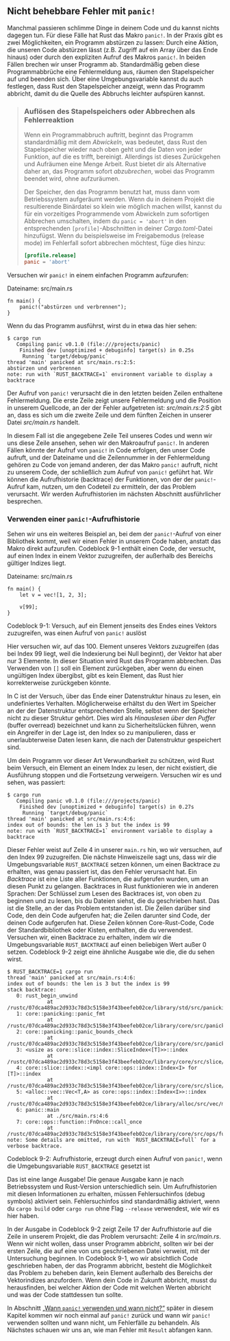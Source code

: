 ## Nicht behebbare Fehler mit `panic!`

Manchmal passieren schlimme Dinge in deinem Code und du kannst nichts dagegen
tun. Für diese Fälle hat Rust das Makro `panic!`. In der Praxis gibt es zwei
Möglichkeiten, ein Programm abstürzen zu lassen: Durch eine Aktion, die unseren
Code abstürzen lässt (z.B. Zugriff auf ein Array über das Ende hinaus) oder
durch den expliziten Aufruf des Makros `panic!`. In beiden Fällen brechen wir
unser Programm ab. Standardmäßig geben diese Programmabbrüche eine
Fehlermeldung aus, räumen den Stapelspeicher auf und beenden sich. Über eine
Umgebungsvariable kannst du auch festlegen, dass Rust den Stapelspeicher
anzeigt, wenn das Programm abbricht, damit du die Quelle des Abbruchs leichter
aufspüren kannst.

> ### Auflösen des Stapelspeichers oder Abbrechen als Fehlerreaktion
>
> Wenn ein Programmabbruch auftritt, beginnt das Programm standardmäßig mit dem
> *Abwickeln*, was bedeutet, dass Rust den Stapelspeicher wieder nach oben geht
> und die Daten von jeder Funktion, auf die es trifft, bereinigt. Allerdings
> ist dieses Zurückgehen und Aufräumen eine Menge Arbeit. Rust bietet dir als
> Alternative daher an, das Programm sofort *abzubrechen*, wobei das Programm
> beendet wird, ohne aufzuräumen.
>
> Der Speicher, den das Programm benutzt hat, muss dann vom Betriebssystem
> aufgeräumt werden. Wenn du in deinem Projekt die resultierende Binärdatei so
> klein wie möglich machen willst, kannst du für ein vorzeitiges Programmende
> vom Abwickeln zum sofortigen Abbrechen umschalten, indem du `panic = 'abort'`
> in den entsprechenden `[profile]`-Abschnitten in deiner *Cargo.toml*-Datei
> hinzufügst. Wenn du beispielsweise im Freigabemodus (release mode) im
> Fehlerfall sofort abbrechen möchtest, füge dies hinzu:
>
> ```toml
> [profile.release]
> panic = 'abort'
> ```

Versuchen wir `panic!` in einem einfachen Programm aufzurufen:

<span class="filename">Dateiname: src/main.rs</span>

```rust,should_panic,panics
fn main() {
    panic!("abstürzen und verbrennen");
}
```

Wenn du das Programm ausführst, wirst du in etwa das hier sehen:

```console
$ cargo run
   Compiling panic v0.1.0 (file:///projects/panic)
    Finished dev [unoptimized + debuginfo] target(s) in 0.25s
     Running `target/debug/panic`
thread 'main' panicked at src/main.rs:2:5:
abstürzen und verbrennen
note: run with `RUST_BACKTRACE=1` environment variable to display a backtrace
```

Der Aufruf von `panic!` verursacht die in den letzten beiden Zeilen enthaltene
Fehlermeldung. Die erste Zeile zeigt unsere Fehlermeldung und die Position in
unserem Quellcode, an der der Fehler aufgetreten ist: *src/main.rs:2:5* gibt
an, dass es sich um die zweite Zeile und dem fünften Zeichen in unserer Datei
*src/main.rs* handelt.

In diesem Fall ist die angegebene Zeile Teil unseres Codes und wenn wir uns
diese Zeile ansehen, sehen wir den Makroaufruf `panic!`. In anderen Fällen
könnte der Aufruf von `panic!` in Code erfolgen, den unser Code aufruft, und
der Dateiname und die Zeilennummer in der Fehlermeldung gehören zu Code von
jemand anderen, der das Makro `panic!` aufruft, nicht zu unserem Code, der
schließlich zum Aufruf von `panic!` geführt hat. Wir können die Aufrufhistorie
(backtrace) der Funktionen, von der der `panic!`-Aufruf kam, nutzen, um den
Codeteil zu ermitteln, der das Problem verursacht. Wir werden Aufrufhistorien
im nächsten Abschnitt ausführlicher besprechen.

### Verwenden einer `panic!`-Aufrufhistorie

Sehen wir uns ein weiteres Beispiel an, bei dem der `panic!`-Aufruf von einer
Bibliothek kommt, weil wir einen Fehler in unserem Code haben, anstatt das
Makro direkt aufzurufen. Codeblock 9-1 enthält einen Code, der versucht, auf
einen Index in einem Vektor zuzugreifen, der außerhalb des Bereichs gültiger
Indizes liegt.

<span class="filename">Dateiname: src/main.rs</span>

```rust,should_panic,panics
fn main() {
    let v = vec![1, 2, 3];

    v[99];
}
```

<span class="caption">Codeblock 9-1: Versuch, auf ein Element jenseits des
Endes eines Vektors zuzugreifen, was einen Aufruf von `panic!` auslöst</span>

Hier versuchen wir, auf das 100. Element unseres Vektors zuzugreifen (das bei
Index 99 liegt, weil die Indexierung bei Null beginnt), der Vektor hat aber nur
3 Elemente. In dieser Situation wird Rust das Programm abbrechen. Das Verwenden
von `[]` soll ein Element zurückgeben, aber wenn du einen ungültigen Index
übergibst, gibt es kein Element, das Rust hier korrekterweise zurückgeben
könnte.

In C ist der Versuch, über das Ende einer Datenstruktur hinaus zu lesen, ein
undefiniertes Verhalten. Möglicherweise erhältst du den Wert im Speicher an der
der Datenstruktur entsprechenden Stelle, selbst wenn der Speicher nicht zu
dieser Struktur gehört. Dies wird als *Hinauslesen über den Puffer* (buffer
overread) bezeichnet und kann zu Sicherheitslücken führen, wenn ein Angreifer
in der Lage ist, den Index so zu manipulieren, dass er unerlaubterweise Daten
lesen kann, die nach der Datenstruktur gespeichert sind.

Um dein Programm vor dieser Art Verwundbarkeit zu schützen, wird Rust beim
Versuch, ein Element an einem Index zu lesen, der nicht existiert, die
Ausführung stoppen und die Fortsetzung verweigern. Versuchen wir es und sehen,
was passiert:

```console
$ cargo run
   Compiling panic v0.1.0 (file:///projects/panic)
    Finished dev [unoptimized + debuginfo] target(s) in 0.27s
     Running `target/debug/panic`
thread 'main' panicked at src/main.rs:4:6:
index out of bounds: the len is 3 but the index is 99
note: run with `RUST_BACKTRACE=1` environment variable to display a backtrace
```

Dieser Fehler weist auf Zeile 4 in unserer `main.rs` hin, wo wir versuchen, auf
den Index 99 zuzugreifen. Die nächste Hinweiszeile sagt uns, dass wir die
Umgebungsvariable `RUST_BACKTRACE` setzen können, um einen Backtrace zu
erhalten, was genau passiert ist, das den Fehler verursacht hat. Ein
*Backtrace* ist eine Liste aller Funktionen, die aufgerufen wurden, um an
diesen Punkt zu gelangen. Backtraces in Rust funktionieren wie in anderen
Sprachen: Der Schlüssel zum Lesen des Backtraces ist, von oben zu beginnen und
zu lesen, bis du Dateien siehst, die du geschrieben hast. Das ist die Stelle,
an der das Problem entstanden ist. Die Zeilen darüber sind Code, den dein Code
aufgerufen hat; die Zeilen darunter sind Code, der deinen Code aufgerufen hat.
Diese Zeilen können Core-Rust-Code, Code der Standardbibliothek oder Kisten,
enthalten, die du verwendest. Versuchen wir, einen Backtrace zu erhalten, indem
wir die Umgebungsvariable `RUST_BACKTRACE` auf einen beliebigen Wert außer 0
setzen. Codeblock 9-2 zeigt eine ähnliche Ausgabe wie die, die du sehen wirst.

```console
$ RUST_BACKTRACE=1 cargo run
thread 'main' panicked at src/main.rs:4:6:
index out of bounds: the len is 3 but the index is 99
stack backtrace:
   0: rust_begin_unwind
             at /rustc/07dca489ac2d933c78d3c5158e3f43beefeb02ce/library/std/src/panicking.rs:645:5
   1: core::panicking::panic_fmt
             at /rustc/07dca489ac2d933c78d3c5158e3f43beefeb02ce/library/core/src/panicking.rs:72:14
   2: core::panicking::panic_bounds_check
             at /rustc/07dca489ac2d933c78d3c5158e3f43beefeb02ce/library/core/src/panicking.rs:208:5
   3: <usize as core::slice::index::SliceIndex<[T]>>::index
             at /rustc/07dca489ac2d933c78d3c5158e3f43beefeb02ce/library/core/src/slice/index.rs:255:10
   4: core::slice::index::<impl core::ops::index::Index<I> for [T]>::index
             at /rustc/07dca489ac2d933c78d3c5158e3f43beefeb02ce/library/core/src/slice/index.rs:18:9
   5: <alloc::vec::Vec<T,A> as core::ops::index::Index<I>>::index
             at /rustc/07dca489ac2d933c78d3c5158e3f43beefeb02ce/library/alloc/src/vec/mod.rs:2770:9
   6: panic::main
             at ./src/main.rs:4:6
   7: core::ops::function::FnOnce::call_once
             at /rustc/07dca489ac2d933c78d3c5158e3f43beefeb02ce/library/core/src/ops/function.rs:250:5
note: Some details are omitted, run with `RUST_BACKTRACE=full` for a verbose backtrace.
```

<span class="caption">Codeblock 9-2: Aufrufhistorie, erzeugt durch einen Aufruf
von `panic!`, wenn die Umgebungsvariable `RUST_BACKTRACE` gesetzt ist</span>

Das ist eine lange Ausgabe! Die genaue Ausgabe kann je nach Betriebssystem und
Rust-Version unterschiedlich sein. Um Aufrufhistorien mit diesen Informationen
zu erhalten, müssen Fehlersuchinfos (debug symbols) aktiviert sein.
Fehlersuchinfos sind standardmäßig aktiviert, wenn du `cargo build` oder
`cargo run` ohne Flag `--release` verwendest, wie wir es hier haben.

In der Ausgabe in Codeblock 9-2 zeigt Zeile 17 der Aufrufhistorie auf die Zeile
in unserem Projekt, die das Problem verursacht: Zeile 4 in *src/main.rs*. Wenn
wir nicht wollen, dass unser Programm abbricht, sollten wir bei der ersten
Zeile, die auf eine von uns geschriebenen Datei verweist, mit der Untersuchung
beginnen. In Codeblock 9-1, wo wir absichtlich Code geschrieben haben, der das
Programm abbricht, besteht die Möglichkeit das Problem zu beheben darin, kein
Element außerhalb des Bereichs der Vektorindizes anzufordern. Wenn dein Code in
Zukunft abbricht, musst du herausfinden, bei welcher Aktion der Code mit
welchen Werten abbricht und was der Code stattdessen tun sollte.

In Abschnitt [„Wann `panic!` verwenden und wann
nicht?“][to-panic-or-not-to-panic] später in diesem Kapitel kommen wir noch
einmal auf `panic!` zurück und wann wir `panic!` verwenden sollten und wann
nicht, um Fehlerfälle zu behandeln. Als Nächstes schauen wir uns an, wie man
Fehler mit `Result` abfangen kann.

[to-panic-or-not-to-panic]: ch09-03-to-panic-or-not-to-panic.html
